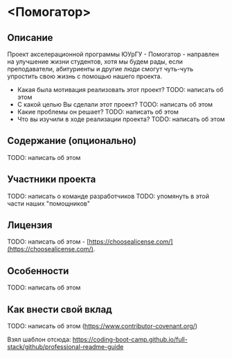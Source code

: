 # <Помогатор>

## Описание

Проект акселерационной программы ЮУрГУ - Помогатор - направлен на улучшение жизни студентов, хотя мы будем рады, если преподаватели, абитуриенты и другие люди смогут чуть-чуть упростить свою жизнь с помощью нашего проекта.

- Какая была мотивация реализовать этот проект?
TODO: написать об этом
- С какой целью Вы сделали этот проект?
TODO: написать об этом
- Какие проблемы он решает?
TODO: написать об этом
- Что вы изучили в ходе реализации проекта?
TODO: написать об этом

## Содержание (опционально)

TODO: написать об этом

## Участники проекта

TODO: написать о команде разработчиков
TODO: упомянуть в этой части наших "помощников"

## Лицензия

TODO: написать об этом - [https://choosealicense.com/](https://choosealicense.com/).

## Особенности

TODO: написать об этом

## Как внести свой вклад

TODO: написать об этом (https://www.contributor-covenant.org/)


Взял шаблон отсюда: https://coding-boot-camp.github.io/full-stack/github/professional-readme-guide
